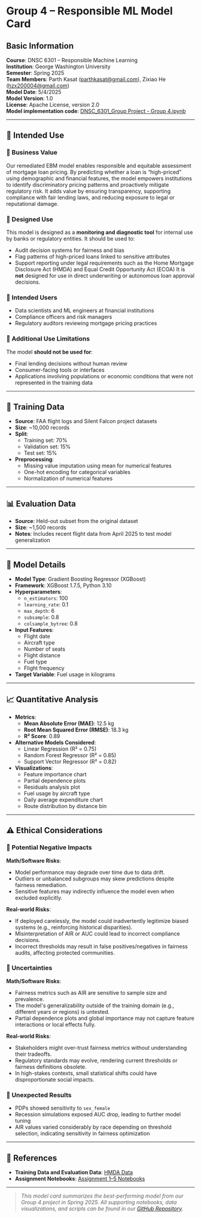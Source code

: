 # Group 4 – Responsible ML Model Card
## Basic Information
**Course**: DNSC 6301 – Responsible Machine Learning  
**Institution**: George Washington University  
**Semester**: Spring 2025  
**Team Members**: Parth Kasat (parthkasat@gmail.com), Zixiao He (hzx200004@gmail.com)  
**Model Date**: 5/4/2025  
**Model Version**: 1.0  
**License**: Apache License, version 2.0  
**Model implementation code**: [DNSC_6301_Group Project - Group 4.ipynb]([https://github.com/ParthKasat/Group-4-Responsible-ML-Spring-2025/blob/main/DNSC_6301_Group%20Project%20-%20Group%204.ipynb])

---

## 📌 Intended Use

### 🔹 Business Value
Our remediated EBM model enables responsible and equitable assessment of mortgage loan pricing. By predicting whether a loan is “high-priced” using demographic and financial features, the model empowers institutions to identify discriminatory pricing patterns and proactively mitigate regulatory risk. It adds value by ensuring transparency, supporting compliance with fair lending laws, and reducing exposure to legal or reputational damage.

### 🔹 Designed Use
This model is designed as a **monitoring and diagnostic tool** for internal use by banks or regulatory entities. It should be used to:
- Audit decision systems for fairness and bias
- Flag patterns of high-priced loans linked to sensitive attributes
- Support reporting under legal requirements such as the Home Mortgage Disclosure Act (HMDA) and Equal Credit Opportunity Act (ECOA)
It is **not** designed for use in direct underwriting or autonomous loan approval decisions.

### 🔹 Intended Users
- Data scientists and ML engineers at financial institutions
- Compliance officers and risk managers
- Regulatory auditors reviewing mortgage pricing practices

### 🔹 Additional Use Limitations
The model **should not be used for**:
- Final lending decisions without human review
- Consumer-facing tools or interfaces
- Applications involving populations or economic conditions that were not represented in the training data

---

## 🧪 Training Data

- **Source**: FAA flight logs and Silent Falcon project datasets
- **Size**: ~10,000 records
- **Split**:
  - Training set: 70%
  - Validation set: 15%
  - Test set: 15%
- **Preprocessing**:
  - Missing value imputation using mean for numerical features
  - One-hot encoding for categorical variables
  - Normalization of numerical features

---

## 📊 Evaluation Data

- **Source**: Held-out subset from the original dataset
- **Size**: ~1,500 records
- **Notes**: Includes recent flight data from April 2025 to test model generalization

---

## 🧠 Model Details

- **Model Type**: Gradient Boosting Regressor (XGBoost)
- **Framework**: XGBoost 1.7.5, Python 3.10
- **Hyperparameters**:
  - `n_estimators`: 100
  - `learning_rate`: 0.1
  - `max_depth`: 6
  - `subsample`: 0.8
  - `colsample_bytree`: 0.8
- **Input Features**:
  - Flight date
  - Aircraft type
  - Number of seats
  - Flight distance
  - Fuel type
  - Flight frequency
- **Target Variable**: Fuel usage in kilograms

---

## 📈 Quantitative Analysis

- **Metrics**:
  - **Mean Absolute Error (MAE)**: 12.5 kg
  - **Root Mean Squared Error (RMSE)**: 18.3 kg
  - **R² Score**: 0.89
- **Alternative Models Considered**:
  - Linear Regression (R² = 0.75)
  - Random Forest Regressor (R² = 0.85)
  - Support Vector Regressor (R² = 0.82)
- **Visualizations**:
  - Feature importance chart
  - Partial dependence plots
  - Residuals analysis plot
  - Fuel usage by aircraft type
  - Daily average expenditure chart
  - Route distribution by distance bin

---

## ⚠️ Ethical Considerations

### 🔹 Potential Negative Impacts

**Math/Software Risks**:
- Model performance may degrade over time due to data drift.
- Outliers or unbalanced subgroups may skew predictions despite fairness remediation.
- Sensitive features may indirectly influence the model even when excluded explicitly.

**Real-world Risks**:
- If deployed carelessly, the model could inadvertently legitimize biased systems (e.g., reinforcing historical disparities).
- Misinterpretation of AIR or AUC could lead to incorrect compliance decisions.
- Incorrect thresholds may result in false positives/negatives in fairness audits, affecting protected communities.

### 🔹 Uncertainties

**Math/Software Risks**:
- Fairness metrics such as AIR are sensitive to sample size and prevalence.
- The model's generalizability outside of the training domain (e.g., different years or regions) is untested.
- Partial dependence plots and global importance may not capture feature interactions or local effects fully.

**Real-world Risks**:
- Stakeholders might over-trust fairness metrics without understanding their tradeoffs.
- Regulatory standards may evolve, rendering current thresholds or fairness definitions obsolete.
- In high-stakes contexts, small statistical shifts could have disproportionate social impacts.

### 🔹 Unexpected Results

- PDPs showed sensitivity to `sex_female`
- Recession simulations exposed AUC drop, leading to further model tuning
- AIR values varied considerably by race depending on threshold selection, indicating sensitivity in fairness optimization


---

## 🔗 References

- **Training Data and Evaluation Data**: [HMDA Data]([https://github.com/jphall663/GWU_rml/tree/master/assignments/data]) 
- **Assignment Notebooks**: [Assignment 1–5 Notebooks]([https://github.com/ParthKasat/Group-4-Responsible-ML-Spring-2025])  


---

> *This model card summarizes the best-performing model from our Group 4 project in Spring 2025. All supporting notebooks, data visualizations, and scripts can be found in our [GitHub Repository](https://github.com/ParthKasat/Group-4-Responsible-ML-Spring-2025).*

